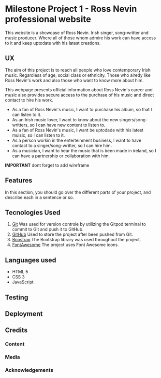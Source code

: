 # Milestone Project 1 - **Ross Nevin** professional website


This website is a showcase of Ross Nevin. Irish singer, song-writter and music producer. 
Where all of those whom admire his work can have access to it and keep uptodate with his latest creations. 

## UX

The aim of this project is to reach all people who love contemporary Irish music. Regardless of age, social class or ethnicity. Those who alredy like Ross Nevin's work and also those who want to know more about him. 

This webpage presents official information about Ross Nevin's career and music also provides secure access to the purchase of his music and direct contact to hire his work.


* As a fan of Ross Nevin's music, I want to purchase his album, so that I can listen to it.
* As an Irish music lover, I want to know about the new singers/song-writters, so I can have new content to listen to.
* As a fan of Ross Nevin's music, I want be uptodade with his latest muisic, so I can listen to it.
* As a person workin in the enterteinment business, I want to have contact to a singer/song-writter, so I can hire him.
* As a musician, I want to hear the music that is been made in ireland, so I can have a partnership or collaboration with him.

**IMPORTANT** dont forget to add wireframe

## Features

In this section, you should go over the different parts of your project, and describe each in a sentence or so.


## Tecnologies Used
1. [Git](https://git-scm.com/) Was used for version controle by utilizing the Gitpod terminal to commit to Git and push it to GitHub. 
2. [GitHub](https://github.com) Used to store the project after been pushed from Git.
3. [Boostrap](https://getbootstrap.com/) The Bootstrap library was used throughout the project.
4. [FontAwesome](https://fontawesome.com/) The project uses Font Awesome icons.

## Languages used
* HTML 5
* CSS 3
* JavaScript
## Testing

## Deployment

## Credits
### Content
### Media
### Acknowledgements



